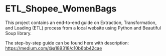 # ETL_Shopee_WomenBags
This project contains an end-to-end guide on Extraction, Transformation, and Loading (ETL) process from a local website using Python and Beautiful Soup library.

The step-by-step guide can be found here with description: https://medium.com/@a189318/c10b6bb42cae

